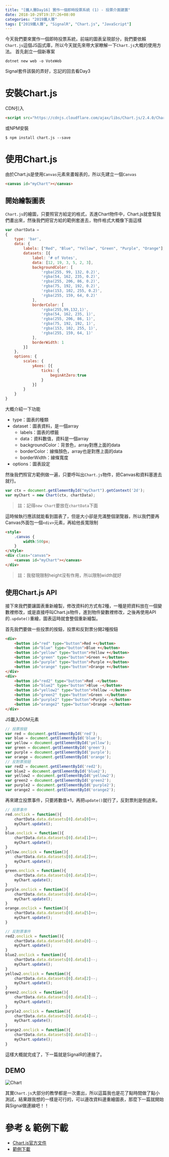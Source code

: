 ```yaml
---
title: "[鐵人賽Day16] 實作一個即時投票系統 (1) - 投票介面建置"
date: 2018-10-29T19:37:26+08:00
categories: "2019鐵人賽"
tags: ["2019鐵人賽", "SignalR", "Chart.js", "JavaScript"]
---
```

今天我們要來實作一個即時投票系統，前端的圖表呈現部分，我們要依賴`Chart.js`這個JS函式庫，所以今天就先來帶大家瞭解一下`Chart.js`大概的使用方法。
首先創立一個新專案

``` shell
dotnet new web -o VoteWeb
```
Signal套件該裝的弄好，忘記的回去看Day3

# 安裝Chart.js
CDN引入

``` html
<script src="https://cdnjs.cloudflare.com/ajax/libs/Chart.js/2.4.0/Chart.min.js"></script>
```

或NPM安裝

``` shell
$ npm install chart.js --save
```
# 使用Chart.js
由於Chart.js是使用`Canvas`元素來畫報表的，所以先建立一個`Canvas`

``` html
<canvas id="myChart"></canvas>
```

## 開始繪製圖表
`Chart.js`的繪圖，只要照官方給定的格式，丟進Chart物件中，Chart.js就會幫我們畫出來，然後我們把官方給的範例套進去，物件格式大概像下面這樣

``` js
var chartData =
{
    type: 'bar',
    data: {
        labels: ["Red", "Blue", "Yellow", "Green", "Purple", "Orange"],
        datasets: [{
            label: '# of Votes',
            data: [12, 19, 3, 5, 2, 3],
            backgroundColor: [
                'rgba(255, 99, 132, 0.2)',
                'rgba(54, 162, 235, 0.2)',
                'rgba(255, 206, 86, 0.2)',
                'rgba(75, 192, 192, 0.2)',
                'rgba(153, 102, 255, 0.2)',
                'rgba(255, 159, 64, 0.2)'
            ],
            borderColor: [
                'rgba(255,99,132,1)',
                'rgba(54, 162, 235, 1)',
                'rgba(255, 206, 86, 1)',
                'rgba(75, 192, 192, 1)',
                'rgba(153, 102, 255, 1)',
                'rgba(255, 159, 64, 1)'
            ],
            borderWidth: 1
        }]
    },
    options: {
        scales: {
            yAxes: [{
                ticks: {
                    beginAtZero:true
                }
            }]
        }
    }
}
```
大概介紹一下功能

- type：圖表的種類
- dataset：圖表資料，是一個array
    - labels：圖表的標籤
    - data：資料數值，資料是一個array
    - backgroundColor：背景色，array對應上面的data
    - borderColor：線條顏色，array也是對應上面的data
    - borderWidth：線條寬度
- options：圖表設定

然後我們照官方範例做一遍，只要呼叫出`Chart.js`物件，把Canvas和資料塞進去就行。

``` js
var ctx = document.getElementById("myChart").getContext('2d');
var myChart = new Chart(ctx, chartData);
```
> 註：記得`new Chart`要放在`chartData`下面

這時候執行應該就能看到圖表了，但是大小卻是充滿整個瀏覽器，所以我們要再Canvas外面包一個`<div>`元素，再給他長寬限制

``` html
<style>
    .canvas {
        width:500px;
    }
</style>
<div class="canvas">
    <canvas id="myChart"></canvas>
</div>

```

> 註：我發現限制height沒有作用，所以限制width就好

## 使用Chart.js API
接下來我們要讓圖表重新繪製，修改資料的方式有2種，一種是把資料放在一個變數裡修改，或是直接呼叫Chart.js物件，進到物件變數裡修改，之後再使用API的`.update()`重繪，圖表這時就會整個重新繪製。

首先我們要做一些投票的按鈕，投票和反對票分開2種按鈕 

``` html
<div>
    <button id="red" type="button">Red +</button>
    <button id="blue" type="button">Blue +</button>
    <button id="yellow" type="button">Yellow +</button>
    <button id="green" type="button">Green +</button>
    <button id="purple" type="button">Purple +</button>
    <button id="orange" type="button">Orange +</button>
</div>
<div>
    <button id="red2" type="button">Red -</button>
    <button id="blue2" type="button">Blue -</button>
    <button id="yellow2" type="button">Yellow -</button>
    <button id="green2" type="button">Green -</button>
    <button id="purple2" type="button">Purple -</button>
    <button id="orange2" type="button">Orange -</button>
</div>
```

JS載入DOM元素

``` js
// 投票按鈕
var red = document.getElementById('red');
var blue = document.getElementById('blue');
var yellow = document.getElementById('yellow');
var green = document.getElementById('green');
var purple = document.getElementById('purple');
var orange = document.getElementById('orange');
// 反對票按鈕
var red2 = document.getElementById('red2');
var blue2 = document.getElementById('blue2');
var yellow2 = document.getElementById('yellow2');
var green2 = document.getElementById('green2');
var purple2 = document.getElementById('purple2');
var orange2 = document.getElementById('orange2');
```
再來建立投票事件，只要將數值+1，再把`update()`就行了，反對票則是倒過來。
``` js
// 投票事件
red.onclick = function(){
    chartData.data.datasets[0].data[0]++;
    myChart.update();
}
blue.onclick = function(){
    chartData.data.datasets[0].data[1]++;
    myChart.update();
}
yellow.onclick = function(){
    chartData.data.datasets[0].data[2]++;
    myChart.update();
}
green.onclick = function(){
    chartData.data.datasets[0].data[3]++;
    myChart.update();
}
purple.onclick = function(){
    chartData.data.datasets[0].data[4]++;
    myChart.update();
}
orange.onclick = function(){
    chartData.data.datasets[0].data[5]++;
    myChart.update();
}

// 反對票事件
red2.onclick = function(){
    chartData.data.datasets[0].data[0]--;
    myChart.update();
}
blue2.onclick = function(){
    chartData.data.datasets[0].data[1]--;
    myChart.update();
}
yellow2.onclick = function(){
    chartData.data.datasets[0].data[2]--;
    myChart.update();
}
green2.onclick = function(){
    chartData.data.datasets[0].data[3]--;
    myChart.update();
}
purple2.onclick = function(){
    chartData.data.datasets[0].data[4]--;
    myChart.update();
}
orange2.onclick = function(){
    chartData.data.datasets[0].data[5]--;
    myChart.update();
}
```

這樣大概就完成了，下一篇就是SignalR的連接了。

## DEMO

![Chart](Chart.gif)

其實`Chart.js`大部分的教學都是一次畫出，所以這篇我也是花了點時間做了點小測試，結果跟我想的一樣是可行的，可以邊改資料邊重繪圖表，那麼下一篇就開始與Signal做連線吧！！


# 參考 & 範例下載

- [Chart.js官方文件](http://www.chartjs.org/docs/latest/developers/api.html)
- [範例下載](https://drive.google.com/file/d/1siiGw_2zK14l_Z6kLOPwRXRy88UnK1K_/view?usp=sharing)